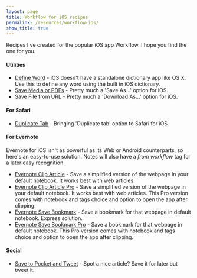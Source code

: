 ```yaml
---
layout: page
title: Workflow for iOS recipes
permalink: /resources/workflow-ios/
show_title: true
---
```


Recipes I've created for the popular iOS app Workflow. I hope you find the one for you.

#### Utilities

- [Define Word](https://workflow.is/workflows/73248a1812004bfbaa122a0c83171764) - iOS doesn't have a standalone dictionary app like OS X. Use this to define any word using the built in iOS dictionary.
- [Save Media or PDFs](https://workflow.is/workflows/77c911cb3069427daa998d7d46ab74c2) - Pretty much a 'Save As...' option for iOS.
- [Save File from URL](https://workflow.is/workflows/178df20da74240d4961e924202257573) - Pretty much a 'Download As...' option for iOS.

#### For Safari

- [Duplicate Tab](https://workflow.is/workflows/62dd17d0c9614d70b9b653c1eaf7f55c) - Bringing 'Duplicate tab' option to Safari for iOS.

#### For Evernote

Evernote for iOS isn't as powerful as its Web or Android counterparts, so here's an easy-to-use solution. Notes will also have a *from workflow* tag for a later easy recognition.

- [Evernote Clip Article](https://workflow.is/workflows/a8fca839b66b4fcf84f771c74d4d8875) - Save a simplified version of the webpage in your default notebook. It works best with web articles.
- [Evernote Clip Article Pro](https://workflow.is/workflows/4a6fe5a05db44325a73eb85b3d4157c9) - Save a simplified version of the webpage in your default notebook. It works best with web articles. This Pro version comes with notebook and tags choice and option to open the app after clipping.
- [Evernote Save Bookmark](https://workflow.is/workflows/c373a2047f3c4ce9874cf8325fa6cdcf) - Save a bookmark for that webpage in default notebook. Express solution.
- [Evernote Save Bookmark Pro](https://workflow.is/workflows/b9ed8af01f2d4f9bb089cd968fd4bea9) - Save a bookmark for that webpage in default notebook. This Pro version comes with notebook and tags choice and option to open the app after clipping.

#### Social

- [Save to Pocket and Tweet](https://workflow.is/workflows/3e508f3afda446eabfd92a4c535f94b4) - Spot a nice article? Save it for later but tweet it.
